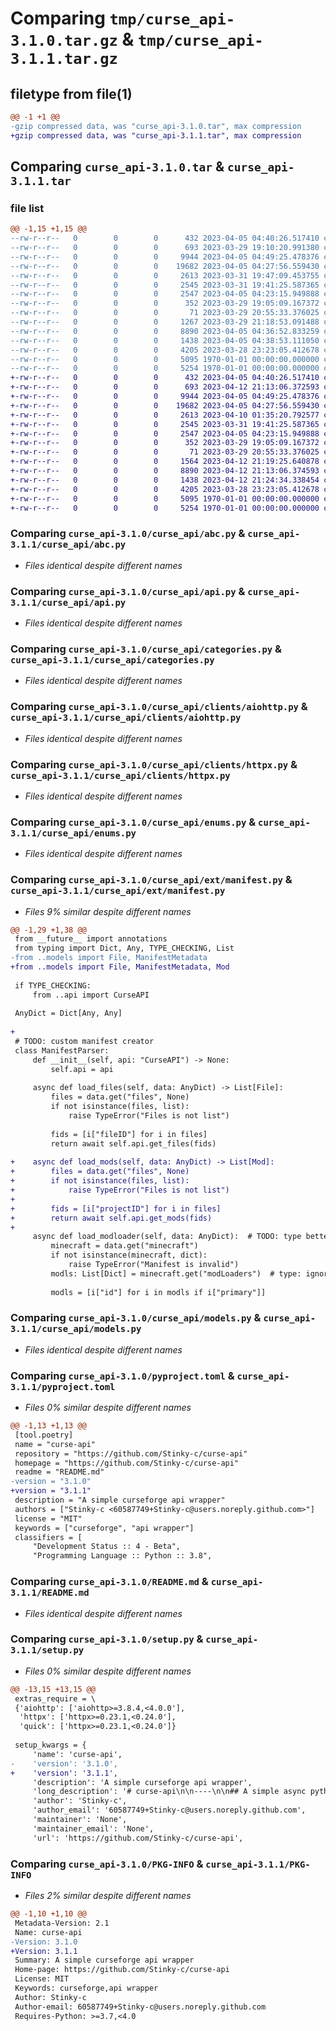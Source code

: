 # Comparing `tmp/curse_api-3.1.0.tar.gz` & `tmp/curse_api-3.1.1.tar.gz`

## filetype from file(1)

```diff
@@ -1 +1 @@
-gzip compressed data, was "curse_api-3.1.0.tar", max compression
+gzip compressed data, was "curse_api-3.1.1.tar", max compression
```

## Comparing `curse_api-3.1.0.tar` & `curse_api-3.1.1.tar`

### file list

```diff
@@ -1,15 +1,15 @@
--rw-r--r--   0        0        0      432 2023-04-05 04:40:26.517410 curse_api-3.1.0/curse_api/__init__.py
--rw-r--r--   0        0        0      693 2023-03-29 19:10:20.991380 curse_api-3.1.0/curse_api/abc.py
--rw-r--r--   0        0        0     9944 2023-04-05 04:49:25.478376 curse_api-3.1.0/curse_api/api.py
--rw-r--r--   0        0        0    19682 2023-04-05 04:27:56.559430 curse_api-3.1.0/curse_api/categories.py
--rw-r--r--   0        0        0     2613 2023-03-31 19:47:09.453755 curse_api-3.1.0/curse_api/clients/aiohttp.py
--rw-r--r--   0        0        0     2545 2023-03-31 19:41:25.587365 curse_api-3.1.0/curse_api/clients/httpx.py
--rw-r--r--   0        0        0     2547 2023-04-05 04:23:15.949888 curse_api-3.1.0/curse_api/enums.py
--rw-r--r--   0        0        0      352 2023-03-29 19:05:09.167372 curse_api-3.1.0/curse_api/errors.py
--rw-r--r--   0        0        0       71 2023-03-29 20:55:33.376025 curse_api-3.1.0/curse_api/ext/__init__.py
--rw-r--r--   0        0        0     1267 2023-03-29 21:18:53.091488 curse_api-3.1.0/curse_api/ext/manifest.py
--rw-r--r--   0        0        0     8890 2023-04-05 04:36:52.833259 curse_api-3.1.0/curse_api/models.py
--rw-r--r--   0        0        0     1438 2023-04-05 04:38:53.111050 curse_api-3.1.0/pyproject.toml
--rw-r--r--   0        0        0     4205 2023-03-28 23:23:05.412678 curse_api-3.1.0/README.md
--rw-r--r--   0        0        0     5095 1970-01-01 00:00:00.000000 curse_api-3.1.0/setup.py
--rw-r--r--   0        0        0     5254 1970-01-01 00:00:00.000000 curse_api-3.1.0/PKG-INFO
+-rw-r--r--   0        0        0      432 2023-04-05 04:40:26.517410 curse_api-3.1.1/curse_api/__init__.py
+-rw-r--r--   0        0        0      693 2023-04-12 21:13:06.372593 curse_api-3.1.1/curse_api/abc.py
+-rw-r--r--   0        0        0     9944 2023-04-05 04:49:25.478376 curse_api-3.1.1/curse_api/api.py
+-rw-r--r--   0        0        0    19682 2023-04-05 04:27:56.559430 curse_api-3.1.1/curse_api/categories.py
+-rw-r--r--   0        0        0     2613 2023-04-10 01:35:20.792577 curse_api-3.1.1/curse_api/clients/aiohttp.py
+-rw-r--r--   0        0        0     2545 2023-03-31 19:41:25.587365 curse_api-3.1.1/curse_api/clients/httpx.py
+-rw-r--r--   0        0        0     2547 2023-04-05 04:23:15.949888 curse_api-3.1.1/curse_api/enums.py
+-rw-r--r--   0        0        0      352 2023-03-29 19:05:09.167372 curse_api-3.1.1/curse_api/errors.py
+-rw-r--r--   0        0        0       71 2023-03-29 20:55:33.376025 curse_api-3.1.1/curse_api/ext/__init__.py
+-rw-r--r--   0        0        0     1564 2023-04-12 21:19:25.640878 curse_api-3.1.1/curse_api/ext/manifest.py
+-rw-r--r--   0        0        0     8890 2023-04-12 21:13:06.374593 curse_api-3.1.1/curse_api/models.py
+-rw-r--r--   0        0        0     1438 2023-04-12 21:24:34.338454 curse_api-3.1.1/pyproject.toml
+-rw-r--r--   0        0        0     4205 2023-03-28 23:23:05.412678 curse_api-3.1.1/README.md
+-rw-r--r--   0        0        0     5095 1970-01-01 00:00:00.000000 curse_api-3.1.1/setup.py
+-rw-r--r--   0        0        0     5254 1970-01-01 00:00:00.000000 curse_api-3.1.1/PKG-INFO
```

### Comparing `curse_api-3.1.0/curse_api/abc.py` & `curse_api-3.1.1/curse_api/abc.py`

 * *Files identical despite different names*

### Comparing `curse_api-3.1.0/curse_api/api.py` & `curse_api-3.1.1/curse_api/api.py`

 * *Files identical despite different names*

### Comparing `curse_api-3.1.0/curse_api/categories.py` & `curse_api-3.1.1/curse_api/categories.py`

 * *Files identical despite different names*

### Comparing `curse_api-3.1.0/curse_api/clients/aiohttp.py` & `curse_api-3.1.1/curse_api/clients/aiohttp.py`

 * *Files identical despite different names*

### Comparing `curse_api-3.1.0/curse_api/clients/httpx.py` & `curse_api-3.1.1/curse_api/clients/httpx.py`

 * *Files identical despite different names*

### Comparing `curse_api-3.1.0/curse_api/enums.py` & `curse_api-3.1.1/curse_api/enums.py`

 * *Files identical despite different names*

### Comparing `curse_api-3.1.0/curse_api/ext/manifest.py` & `curse_api-3.1.1/curse_api/ext/manifest.py`

 * *Files 9% similar despite different names*

```diff
@@ -1,29 +1,38 @@
 from __future__ import annotations
 from typing import Dict, Any, TYPE_CHECKING, List
-from ..models import File, ManifestMetadata
+from ..models import File, ManifestMetadata, Mod
 
 if TYPE_CHECKING:
     from ..api import CurseAPI
 
 AnyDict = Dict[Any, Any]
 
+
 # TODO: custom manifest creator
 class ManifestParser:
     def __init__(self, api: "CurseAPI") -> None:
         self.api = api
 
     async def load_files(self, data: AnyDict) -> List[File]:
         files = data.get("files", None)
         if not isinstance(files, list):
             raise TypeError("Files is not list")
 
         fids = [i["fileID"] for i in files]
         return await self.api.get_files(fids)
 
+    async def load_mods(self, data: AnyDict) -> List[Mod]:
+        files = data.get("files", None)
+        if not isinstance(files, list):
+            raise TypeError("Files is not list")
+
+        fids = [i["projectID"] for i in files]
+        return await self.api.get_mods(fids)
+
     async def load_modloader(self, data: AnyDict):  # TODO: type better
         minecraft = data.get("minecraft")
         if not isinstance(minecraft, dict):
             raise TypeError("Manifest is invalid")
         modls: List[Dict] = minecraft.get("modLoaders")  # type: ignore
 
         modls = [i["id"] for i in modls if i["primary"]]
```

### Comparing `curse_api-3.1.0/curse_api/models.py` & `curse_api-3.1.1/curse_api/models.py`

 * *Files identical despite different names*

### Comparing `curse_api-3.1.0/pyproject.toml` & `curse_api-3.1.1/pyproject.toml`

 * *Files 0% similar despite different names*

```diff
@@ -1,13 +1,13 @@
 [tool.poetry]
 name = "curse-api"
 repository = "https://github.com/Stinky-c/curse-api"
 homepage = "https://github.com/Stinky-c/curse-api"
 readme = "README.md"
-version = "3.1.0"
+version = "3.1.1"
 description = "A simple curseforge api wrapper"
 authors = ["Stinky-c <60587749+Stinky-c@users.noreply.github.com>"]
 license = "MIT"
 keywords = ["curseforge", "api wrapper"]
 classifiers = [
     "Development Status :: 4 - Beta",
     "Programming Language :: Python :: 3.8",
```

### Comparing `curse_api-3.1.0/README.md` & `curse_api-3.1.1/README.md`

 * *Files identical despite different names*

### Comparing `curse_api-3.1.0/setup.py` & `curse_api-3.1.1/setup.py`

 * *Files 0% similar despite different names*

```diff
@@ -13,15 +13,15 @@
 extras_require = \
 {'aiohttp': ['aiohttp>=3.8.4,<4.0.0'],
  'httpx': ['httpx>=0.23.1,<0.24.0'],
  'quick': ['httpx>=0.23.1,<0.24.0']}
 
 setup_kwargs = {
     'name': 'curse-api',
-    'version': '3.1.0',
+    'version': '3.1.1',
     'description': 'A simple curseforge api wrapper',
     'long_description': '# curse-api\n\n----\n\n## A simple async python Curseforge api wrapper using pydantic\n\nBuilt to serve CF endpoints while providing methods and functions to assist in finding the right mod.\n\n- Quick Install: `pip install curse-api[quick]`\n- [Features](#features)\n- [Quick Start](#quick-start)\n- [Examples](#examples)\n\n----\n\n## Some backstory\n\nA while back when I was starting to learn python further then the basics I created a small tool to download Minecraft mods from a pack manifest.\nSoon after I wrote it the new API changes came and broke it. Now once more I want to return to that project idea and expand further. After first rewriting the project using [chili](https://pypi.org/project/chili/) it felt off, so returned to rewrite once more using [pydantic](https://pypi.org/project/pydantic/) for data validation and ease of access. This is mostly a pet project to learn further python.\n\n----\n\n## Features\n\nMain Dependency:\n\n- [Pydantic](https://pypi.org/project/pydantic/)\n\nNative async library support:\n\n- [Aiohttp](https://pypi.org/project/aiohttp/) - `pip install curse-api[aiohttp]`\n- [Httpx](https://pypi.org/project/httpx/) - `pip install curse-api[httpx]`\n\nCurrently implemented:\n\n- Important endpoint support\n- Full CurseForge model\n- Mediocre error handling\n- Pluggable API factories\n- Serialization and deserialization of models\n- Python 3.7, 3.8 & 3.9 support\n- Async\n\nTo Do:\n\n- Fix to be usable with pydantic based ORM\'s\n- Address all TODO\'s\n- Test other games too\n- Add more\n- Write docs\n- Update and fix error handling\n- Shortcuts to import clients\n\nCI/CD:\n\n- Type checking\n- Version testing\n- Tests\n\n----\n\n## Examples\n\n### Quick start\n\nRequires an api from CF to use the API. You can get one [here](https://docs.curseforge.com/#authentication).\nThis example runs through most of the basics\n\n```python\nfrom curse_api import CurseAPI\nfrom curse_api.clients.httpx import HttpxFactory\nimport os\nimport asyncio\n\n\nasync def main():\n    async with CurseAPI(os.environ["CF_API_KEY"], factory=HttpxFactory) as api:\n\n        "Mods"\n        a = await api.search_mods(searchFilter="JEI", slug="jei")\n        # applies the search filters to the standard of CF docs\n\n        mod = await api.get_mod(250398)  # returns a singular Mod\n        mod_list = await api.get_mods([285109, 238222])  # returns a list of Mods\n\n        "files"\n        "See examples/download.py"\n        # TODO finish file support\n        files = await api.get_files([3940240])  # returns a list of Files matching their id\n        mod_files = await api.get_mod_files(238222)  # returns all the Files of on a give Mod\n\n        "Version details - large data"\n        "See examples/modloader.py"\n        mc = await api.minecraft_versions()  # returns all of minecraft version data\n        ml = await api.modloader_versions()  # returns **ALL** modloader versions on curseforge\n\n        mc_112 = await api.get_specific_minecraft_version("1.12.2")  # returns minecraft version related information\n        forge = await api.get_specific_minecraft_modloader("forge-36.2.39")  # returns forge related version information\n\n\nif __name__ == "__main__":\n    asyncio.run(main())\n```\n\n### Downloading to a file\n\nThis example opens a properly named file in the current working directory and writes to it.\n\n```python\nfrom curse_api import CurseAPI\nfrom curse_api.clients.httpx import HttpxFactory\nimport os\nimport asyncio\n\n\nasync def main():\n    async with CurseAPI(os.environ["CF_API_KEY"], factory=HttpxFactory) as api:\n\n        # fetch the latest file from project with slug \'jei\'\n        mod_l, page_data = await api.search_mods(slug="jei")\n        latest = mod_l[0].latestFiles[0]\n\n        with open(latest.fileName, "wb") as f:\n            down = await api.download(latest.downloadUrl)  # type: ignore\n            async for b in down:\n                f.write(b)\n\n\nif __name__ == "__main__":\n    asyncio.run(main())\n\n```\n\n----\n\n### Sub project / extension ideas\n\n- Modloader download and installation\n- Minecraft Version type / parser\n- MC pack installation\n- DB cache extension\n- Manifest parsing\n',
     'author': 'Stinky-c',
     'author_email': '60587749+Stinky-c@users.noreply.github.com',
     'maintainer': 'None',
     'maintainer_email': 'None',
     'url': 'https://github.com/Stinky-c/curse-api',
```

### Comparing `curse_api-3.1.0/PKG-INFO` & `curse_api-3.1.1/PKG-INFO`

 * *Files 2% similar despite different names*

```diff
@@ -1,10 +1,10 @@
 Metadata-Version: 2.1
 Name: curse-api
-Version: 3.1.0
+Version: 3.1.1
 Summary: A simple curseforge api wrapper
 Home-page: https://github.com/Stinky-c/curse-api
 License: MIT
 Keywords: curseforge,api wrapper
 Author: Stinky-c
 Author-email: 60587749+Stinky-c@users.noreply.github.com
 Requires-Python: >=3.7,<4.0
```

